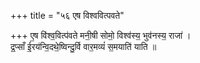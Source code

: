 +++
title = "५६ एष विश्ववित्पवते"

+++
ए॒ष वि॑श्व॒वित्प॑वते मनी॒षी सोमो॒ विश्व॑स्य॒ भुव॑नस्य॒ राजा॑ ।  
द्र॒प्साँ ई॒रय॑न्वि॒दथे॒ष्विन्दु॒र्वि वार॒मव्यं॑ स॒मयाति॑ याति ॥